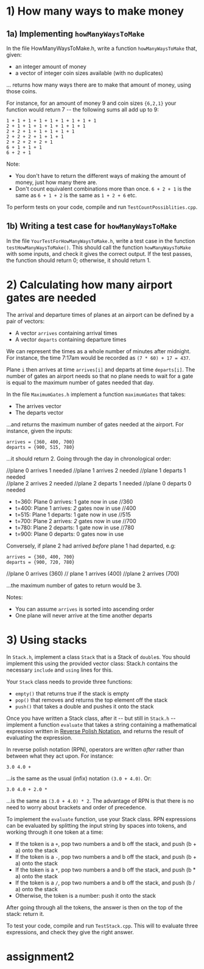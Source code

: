 
# 1) How many ways to make money

## 1a) Implementing `howManyWaysToMake`

In the file HowManyWaysToMake.h, write a function `howManyWaysToMake` that, given:
 
- an integer amount of money
- a vector of integer coin sizes available (with no duplicates)

... returns how many ways there are to make that amount of money, using those coins.

For instance, for an amount of money 9 and coin sizes `{6,2,1}` your function would return 7 -- the following sums all add up to 9:

`1 + 1 + 1 + 1 + 1 + 1 + 1 + 1 + 1`  
`2 + 1 + 1 + 1 + 1 + 1 + 1 + 1`  
`2 + 2 + 1 + 1 + 1 + 1 + 1`  
`2 + 2 + 2 + 1 + 1 + 1`  
`2 + 2 + 2 + 2 + 1`  
`6 + 1 + 1 + 1`  
`6 + 2 + 1`  

Note:

- You don't have to return the different ways of making the amount of money, just how many there are.
- Don't count equivalent combinations more than once.  `6 + 2 + 1` is the same as `6 + 1 + 2` is the same as `1 + 2 + 6` etc.


To perform tests on your code, compile and run `TestCountPossiblities.cpp`.

## 1b) Writing a test case for `howManyWaysToMake`

In the file `YourTestForHowManyWaysToMake.h`, write a test case in the function `testHowManyWaysToMake()`.  This should call the function `howManyWaysToMake` with some inputs, and check it gives the correct output.  If the test passes, the function should return 0; otherwise, it should return 1.

# 2) Calculating how many airport gates are needed

The arrival and departure times of planes at an airport can be defined by a pair of vectors:

- A vector `arrives` containing arrival times
- A vector `departs` containing departure times


We can represent the times as a whole number of minutes after midnight.  For instance, the time 7:17am would be recorded as `(7 * 60) + 17 = 437`.

Plane `i` then arrives at time `arrives[i]` and departs at time `departs[i]`.  The number of gates an airport needs so that no plane needs to wait for a gate is equal to the maximum number of gates needed that day.

In the file `MaximumGates.h` implement a function `maximumGates` that takes:

- The arrives vector
- The departs vector

...and returns the maximum number of gates needed at the airport.  For instance, given the inputs: 

`arrives = {360, 400, 700}`  
`departs = {900, 515, 780}`  

...it should return 2.  Going through the day in chronological order:


//plane 0 arrives       1 needed
//plane 1 arrives       2 needed
//plane 1 departs       1 needed	
//plane 2 arrives       2 needed
//plane 2 departs       1 needed
//plane 0 departs       0 needed


* t=360: Plane 0 arrives: 1 gate now in use  //360
* t=400: Plane 1 arrives: *2* gates now in use //400
* t=515: Plane 1 departs: 1 gate now in use     //515
* t=700: Plane 2 arrives: *2* gates now in use  //700
* t=780: Plane 2 departs: 1 gate now in use     //780
* t=900: Plane 0 departs: 0 gates now in use    


Conversely, if plane 2 had arrived *before* plane 1 had departed, e.g:

`arrives = {360, 400, 700}`  
`departs = {900, 720, 780}`  


//plane 0 arrives (360)
// plane 1 arrives (400)
//plane 2 arrives (700)


...the maximum number of gates to return would be 3.

Notes:

- You can assume `arrives` is sorted into ascending order
- One plane will never arrive at the time another departs


# 3) Using stacks

In `Stack.h`, implement a class `Stack` that is a Stack of `double`s.  You should implement this using the provided vector class: Stack.h contains the necessary `include` and `using` lines for this.

Your `Stack` class needs to provide three functions:

- `empty()` that returns true if the stack is empty
- `pop()` that removes and returns the top element off the stack
- `push()` that takes a double and pushes it onto the stack

Once you have written a Stack class, after it -- but still in `Stack.h` -- implement a function `evaluate` that takes a string containing a mathematical expression written in [Reverse Polish Notation](https://en.wikipedia.org/wiki/Reverse_Polish_notation), and returns the result of evaluating the expression.

In reverse polish notation (RPN), operators are written *after* rather than between what they act upon.  For instance:

`3.0 4.0 +`

...is the same as the usual (infix) notation `(3.0 + 4.0)`.  Or:

`3.0 4.0 + 2.0 *`

...is the same as `(3.0 + 4.0) * 2`.  The advantage of RPN is that there is no need to worry about brackets and order of precedence.

To implement the `evaluate` function, use your Stack class.  RPN expressions can be evaluated by splitting the input string by spaces into tokens, and working through it one token at a time:
 
 * If the token is a `+`, pop two numbers a and b off the stack, and push (b + a) onto the stack
 * If the token is a `-`, pop two numbers a and b off the stack, and push (b + a) onto the stack
 * If the token is a `*`, pop two numbers a and b off the stack, and push (b * a) onto the stack
 * If the token is a `/`, pop two numbers a and b off the stack, and push (b / a) onto the stack
 * Otherwise, the token is a number: push it onto the stack
 
 After going through all the tokens, the answer is then on the top of the stack: return it.
 
 To test your code, compile and run `TestStack.cpp`.  This will to evaluate three expressions, and check they give the right answer.
 
 
 
# assignment2
